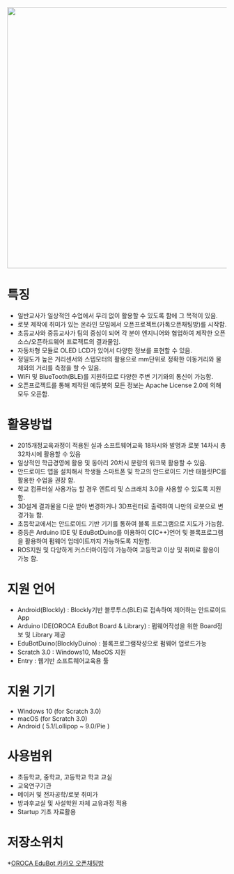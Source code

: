 <img src="https://github.com/oroca/OROCA-EduBot/blob/master/EduBot_Images/20190306_002950.jpg" width="600">

# 특징
* 일반교사가 일상적인 수업에서 무리 없이 활용할 수 있도록 함에 그 목적이 있음.
* 로봇 제작에 취미가 있는 온라인 모임에서 오픈프로젝트(카톡오픈채팅방)를 시작함. 
* 초등교사와 중등교사가 팀의 중심이 되어 각 분야 엔지니어와 협업하여 제작한 오픈소스/오픈하드웨어 프로젝트의 결과물임.
* 자동차형 모듈로 OLED LCD가 있어서 다양한 정보를 표현할 수 있음.
* 정밀도가 높은 거리센서와 스텝모터의 활용으로 mm단위로 정확한 이동거리와 물체와의 거리를 측정을 할 수 있음.
* WiFi 및 BlueTooth(BLE)를 지원하므로 다양한 주변 기기와의 통신이 가능함.
* 오픈프로젝트를 통해 제작된 에듀봇의 모든 정보는 Apache License 2.0에 의해 모두 오픈함.


# 활용방법
* 2015개정교육과정이 적용된 실과 소프트웨어교육 18차시와 발명과 로봇 14차시 총 32차시에 활용할 수 있음
* 일상적인 학급경영에 활용 및 동아리 20차시 분량의 워크북 활용할 수 있음.
* 안드로이드 앱을 설치해서 학생들 스마트폰 및 학교의 안드로이드 기반 태블릿PC를 활용한 수업을 권장 함.
* 학교 컴퓨터실 사용가능 할 경우 엔트리 및 스크래치 3.0을 사용할 수 있도록 지원 함.
* 3D설계 결과물을 다운 받아 변경하거나 3D프린터로 출력하여 나만의 로봇으로 변경가능 함.
* 초등학교에서는 안드로이드 기반 기기를 통하여 블록 프로그램으로 지도가 가능함.
* 중등은 Arduino IDE 및 EduBotDuino를 이용하여 C(C++)언어 및 블록프로그램을 활용하여 펌웨어 업데이트까지 가능하도록 지원함.
* ROS지원 및 다양하게 커스터마이징이 가능하여 고등학교 이상 및 취미로 활용이 가능 함.


# 지원 언어
* Android(Blockly)                            : Blockly기반 블루투스(BLE)로 접속하여 제어하는 안드로이드 App
* Arduino IDE(OROCA EduBot Board & Library)   : 펌웨어작성을 위한 Board정보 및 Library 제공 
* EduBotDuino(BlocklyDuino)                   : 블록프로그램작성으로 펌웨어 업로드가능
* Scratch 3.0                                 : Windows10, MacOS 지원
* Entry                                       : 웹기반 소프트웨어교육용 툴

# 지원 기기
* Windows 10 (for Scratch 3.0)
* macOS      (for Scratch 3.0)
* Android    ( 5.1/Lollipop ~ 9.0/Pie )    

# 사용범위 
* 초등학교, 중학교, 고등학교 학교 교실
* 교육연구기관
* 메이커 및 전자공학/로봇 취미가
* 방과후교실 및 사설학원 자체 교유과정 적용
* Startup 기초 자료활용

# 저장소위치
*[OROCA EduBot 카카오 오픈채팅방 ](https://open.kakao.com/o/gylc1v8)

